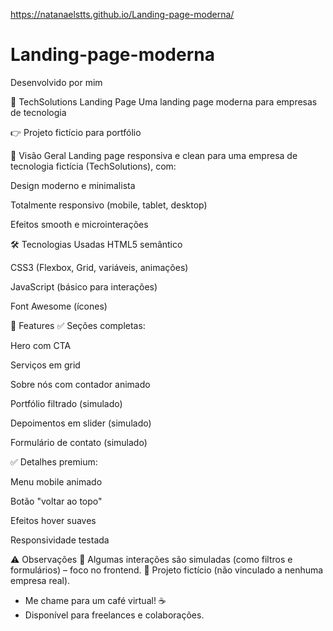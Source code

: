 https://natanaelstts.github.io/Landing-page-moderna/

# Landing-page-moderna
Desenvolvido por mim

📌 TechSolutions Landing Page
Uma landing page moderna para empresas de tecnologia

👉 Projeto fictício para portfólio

🚀 Visão Geral
Landing page responsiva e clean para uma empresa de tecnologia fictícia (TechSolutions), com:

Design moderno e minimalista

Totalmente responsivo (mobile, tablet, desktop)

Efeitos smooth e microinterações

🛠 Tecnologias Usadas
HTML5 semântico

CSS3 (Flexbox, Grid, variáveis, animações)

JavaScript (básico para interações)

Font Awesome (ícones)

🎨 Features
✅ Seções completas:

Hero com CTA

Serviços em grid

Sobre nós com contador animado

Portfólio filtrado (simulado)

Depoimentos em slider (simulado)

Formulário de contato (simulado)

✅ Detalhes premium:

Menu mobile animado

Botão "voltar ao topo"

Efeitos hover suaves

Responsividade testada

⚠️ Observações
🔸 Algumas interações são simuladas (como filtros e formulários) – foco no frontend.
🔸 Projeto fictício (não vinculado a nenhuma empresa real).

+ Me chame para um café virtual! ☕  
+ Disponível para freelances e colaborações.  
